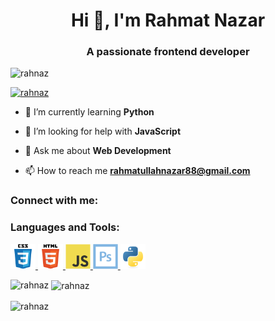 <h1 align="center">Hi 👋, I'm Rahmat Nazar</h1>
<h3 align="center">A passionate frontend developer</h3>

<p align="left"> <img src="https://komarev.com/ghpvc/?username=rahnaz&label=Profile%20views&color=0e75b6&style=flat" alt="rahnaz" /> </p>

<p align="left"> <a href="https://github.com/ryo-ma/github-profile-trophy"><img src="https://github-profile-trophy.vercel.app/?username=rahnaz" alt="rahnaz" /></a> </p>

- 🌱 I’m currently learning **Python**

- 🤝 I’m looking for help with **JavaScript**

- 💬 Ask me about **Web Development**

- 📫 How to reach me **rahmatullahnazar88@gmail.com**

<h3 align="left">Connect with me:</h3>
<p align="left">
</p>

<h3 align="left">Languages and Tools:</h3>
<p align="left"> <a href="https://www.w3schools.com/css/" target="_blank" rel="noreferrer"> <img src="https://raw.githubusercontent.com/devicons/devicon/master/icons/css3/css3-original-wordmark.svg" alt="css3" width="40" height="40"/> </a> <a href="https://www.w3.org/html/" target="_blank" rel="noreferrer"> <img src="https://raw.githubusercontent.com/devicons/devicon/master/icons/html5/html5-original-wordmark.svg" alt="html5" width="40" height="40"/> </a> <a href="https://developer.mozilla.org/en-US/docs/Web/JavaScript" target="_blank" rel="noreferrer"> <img src="https://raw.githubusercontent.com/devicons/devicon/master/icons/javascript/javascript-original.svg" alt="javascript" width="40" height="40"/> </a> <a href="https://www.photoshop.com/en" target="_blank" rel="noreferrer"> <img src="https://raw.githubusercontent.com/devicons/devicon/master/icons/photoshop/photoshop-line.svg" alt="photoshop" width="40" height="40"/> </a> <a href="https://www.python.org" target="_blank" rel="noreferrer"> <img src="https://raw.githubusercontent.com/devicons/devicon/master/icons/python/python-original.svg" alt="python" width="40" height="40"/> </a> </p>

<p><img align="left" src="https://github-readme-stats.vercel.app/api/top-langs?username=rahnaz&show_icons=true&locale=en&layout=compact" alt="rahnaz" /></p>

<p>&nbsp;<img align="center" src="https://github-readme-stats.vercel.app/api?username=rahnaz&show_icons=true&locale=en" alt="rahnaz" /></p>

<p><img align="center" src="https://github-readme-streak-stats.herokuapp.com/?user=rahnaz&" alt="rahnaz" /></p>
